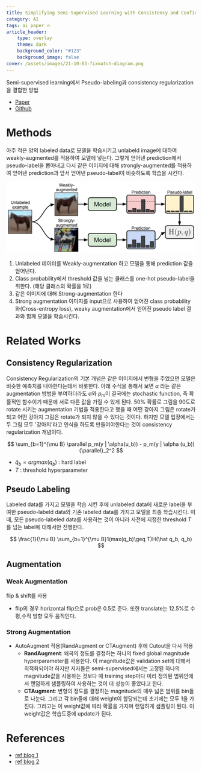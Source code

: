 ```yaml
---
title: Simplifying Semi-Supervised Learning with Consistency and Confidence (FixMatch)
category: AI
tags: ai paper 🔥
article_header:
    type: overlay
    theme: dark
    background_color: "#123"
    background_image: false
cover: /assets/images/21-10-03-fixmatch-diagram.png
---
```


Semi-supervised learning에서 Pseudo-labeling과 consistency regularization을 결합한 방법

<!--more-->

- [Paper](https://arxiv.org/ftp/arxiv/papers/2001/2001.07685.pdf)
- [Github](https://github.com/visinf/da-sac)

# Methods

아주 적은 양의 labeled data로 모델을 학습시키고 unlabeld image에 대하여 weakly-augmented를 적용하여 모델에 넣는다. 그렇게 얻어낸 prediction에서 pseudo-label을 뽑아내고 다시 같은 이미지에 대해 strongly-augmented를 적용하여 얻어낸 prediction과 앞서 얻어낸 pseudo-label이 비슷하도록 학습을 시킨다.

![](/assets/images/21-10-03-fixmatch-diagram.png)

1. Unlabeled 데이터를 Weakly-augmentation 하고 모델을 통해 prediction 값을 얻어낸다.
2. Class probability에서 threshold 값을 넘는 클래스를 one-hot pseudo-label을 취한다. (해당 클래스의 확률을 1로)
3. 같은 이미지에 대해 Strong-augmentation 한다
4. Strong augmentation 이미지를 input으로 사용하여 얻어진 class probability 와(Cross-entropy loss), weaky augmentation에서 얻어진 pseudo label 결과와 함께 모델을 학습시킨다. 

# Related Works

## Consistency Regularization

Consistency Regularization의 기본 개념은 같은 이미지에서 변형을 주었으면 모델은 비슷한 예측치를 내야한다는데서 비롯한다. 아래 수식을 통해서 보면 $\alpha$  라는 같은 augmentation 방법을 부여하더라도 $\alpha$와 $p_m$이 결국에는 stochastic function, 즉 확률적인 함수이기 때문에 서로 다른 값을 가질 수 있게 된다. 50% 확률로 그림을 90도로 rotate 시키는 augmentation 기법을 적용한다고 했을 때 어떤 강아지 그림은 rotate가 되고 어떤 강아지 그림은 rotate가 되지 않을 수 있다는 것이다. 하지만 모델 입장에서는 두 그림 모두 '강아지'라고 인식을 하도록 만들어야한다는 것이 consistency regularization 개념이다.

$$ \sum_{b=1}^{\mu B} \parallel p_m(y | \alpha(u_b)) - p_m(y | \alpha (u_b)){\parallel}_2^2 $$

- $\hat q_b = argmax(q_b)$ : hard label
- $T$ : threshold hyperparameter

## Pseudo Labeling

Labeled data를 가지고 모델을 학습 시킨 후에 unlabeled data에 새로운 label을 부여한 pseudo-labeld data와 기존 labeled data를 가지고 모델을 최종 학습시킨다. 이 때, 모든 pseudo-labeled data를 사용하는 것이 아니라 사전에 지정한 threshold $T$를 넘는 label에 대해서만 진행한다.

$$ \frac{1}{\mu B} \sum_{b=1}^{\mu B}1(max(q_b)\geq T)H(\hat q_b, q_b) $$

## Augmentation

### Weak Augmentation

flip & shift를 사용
- flip의 경우 horizontal flip으로 prob은 0.5로 준다. 또한 translate는 12.5%로 수평,수직 방향 모두 움직인다.

### Strong Augmentation

- AutoAugment 적용(RandAugment or CTAugment) 후에 Cutout을 다시 적용
  - **RandAugment**: 왜곡의 정도를 결정하는 하나의 fixed global magnitude hyperparameter를 사용한다. 이 magnitude값은 validation set에 대해서 최적화되어야 하지만 저자들은 semi-supervised에서는 고정된 하나의 magnitude값을 사용하는 것보다 매 training step마다 미리 정의된 범위안에서 랜덤하게 샘플링하여 사용하는 것이 더 성능이 좋았다고 한다.
  - **CTAugment**: 변형의 정도를 결정하는 magnitude의 매우 넓은 범위를 bin들로 나눈다. 그리고 각 bin들에 대해 weight이 할당되는데 초기에는 모두 1을 가진다. 그러고는 이 weight값에 따라 확률을 가지며 랜덤하게 샘플링이 된다. 이 weight값은 학습도중에 update가 된다.


# References

- [ref blog 1](https://2-chae.github.io/category/2.papers/29)
- [ref blog 2](https://ainote.tistory.com/6)
